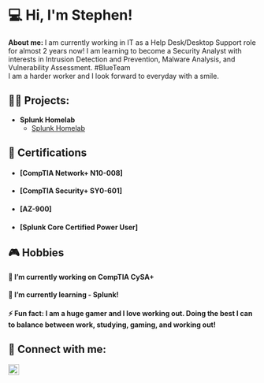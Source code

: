 <h1>💻 Hi, I'm Stephen! </h1>
<b>About me: </b> I am currently working in IT as a Help Desk/Desktop Support role for almost 2 years now! I am learning to become a Security Analyst with interests in Intrusion Detection and Prevention, Malware Analysis, and Vulnerability Assessment. #BlueTeam
<br> I am a harder worker and I look forward to everyday with a smile. </br>

<h2>👨‍💻 Projects:</h2>

- <b>Splunk Homelab </b>
  - [Splunk Homelab](https://github.com/Lynnk1/Splunk)

 <h2>📑 Certifications</h2>

- <h4> [CompTIA Network+ N10-008]</h4> 
- <h4>[CompTIA Security+ SY0-601]</h4>
- <h4>[AZ-900]</h4>
- <h4>[Splunk Core Certified Power User]</h4>


[linkedin]:https://www.linkedin/SNxLynnk

<h2> 🎮 Hobbies </h2>
<h4> 🔭 I’m currently working on CompTIA CySA+ </h4>
<h4>🌱 I’m currently learning - Splunk! </h4>
<h4>⚡ Fun fact: I am a huge gamer and I love working out. Doing the best I can to balance between work, studying, gaming, and working out! </h4>

<h2> 🤳 Connect with me: </h2> 
<img align="left" alt="SNxLynnk | LinkedIn" width="22px" src="https://cdn.jsdelivr.net/npm/simple-icons@v3/icons/linkedin.svg" />
